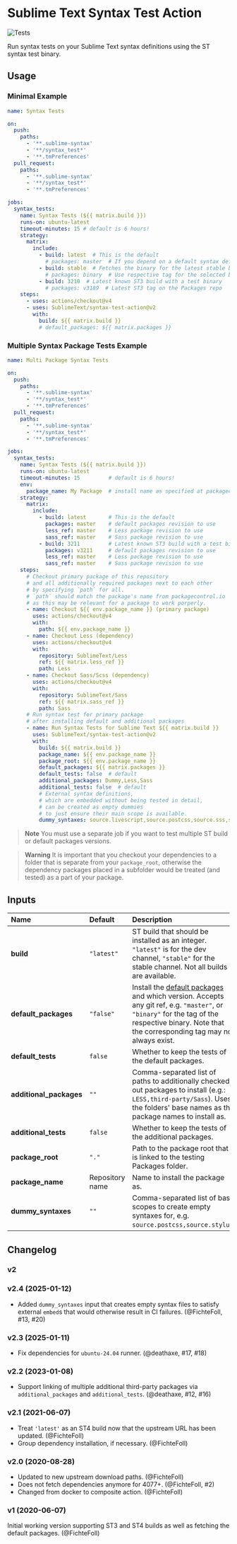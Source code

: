 # Sublime Text Syntax Test Action

![Tests](https://github.com/SublimeText/syntax-test-action/workflows/Tests/badge.svg)

Run syntax tests on your Sublime Text syntax definitions
using the ST syntax test binary.

## Usage

### Minimal Example

```yaml
name: Syntax Tests

on:
  push:
    paths:
      - '**.sublime-syntax'
      - '**/syntax_test*'
      - '**.tmPreferences'
  pull_request:
    paths:
      - '**.sublime-syntax'
      - '**/syntax_test*'
      - '**.tmPreferences'

jobs:
  syntax_tests:
    name: Syntax Tests (${{ matrix.build }})
    runs-on: ubuntu-latest
    timeout-minutes: 15 # default is 6 hours!
    strategy:
      matrix:
        include:
          - build: latest  # This is the default
            # packages: master  # If you depend on a default syntax definition
          - build: stable  # Fetches the binary for the latest stable build
            # packages: binary  # Use respective tag for the selected binary build.
          - build: 3210  # Latest known ST3 build with a test binary
            # packages: v3189  # Latest ST3 tag on the Packages repo
    steps:
      - uses: actions/checkout@v4
      - uses: SublimeText/syntax-test-action@v2
        with:
          build: ${{ matrix.build }}
          # default_packages: ${{ matrix.packages }}
```

### Multiple Syntax Package Tests Example

```yaml
name: Multi Package Syntax Tests

on:
  push:
    paths:
      - '**.sublime-syntax'
      - '**/syntax_test*'
      - '**.tmPreferences'
  pull_request:
    paths:
      - '**.sublime-syntax'
      - '**/syntax_test*'
      - '**.tmPreferences'

jobs:
  syntax_tests:
    name: Syntax Tests (${{ matrix.build }})
    runs-on: ubuntu-latest
    timeout-minutes: 15         # default is 6 hours!
    env:
      package_name: My Package  # install name as specified at packagecontrol.io
    strategy:
      matrix:
        include:
          - build: latest       # This is the default
            packages: master    # default packages revision to use
            less_ref: master    # Less package revision to use
            sass_ref: master    # Sass package revision to use
          - build: 3211         # Latest known ST3 build with a test binary
            packages: v3211     # default packages revision to use
            less_ref: master    # Less package revision to use
            sass_ref: master    # Sass package revision to use
    steps:
      # Checkout primary package of this repository
      # and all additionally required packages next to each other
      # by specifying `path` for all.
      # `path` should match the package's name from packagecontrol.io
      # as this may be relevant for a package to work porperly.
      - name: Checkout ${{ env.package_name }} (primary package)
        uses: actions/checkout@v4
        with:
          path: ${{ env.package_name }}
      - name: Checkout Less (dependency)
        uses: actions/checkout@v4
        with:
          repository: SublimeText/Less
          ref: ${{ matrix.less_ref }}
          path: Less
      - name: Checkout Sass/Scss (dependency)
        uses: actions/checkout@v4
        with:
          repository: SublimeText/Sass
          ref: ${{ matrix.sass_ref }}
          path: Sass
      # Run syntax test for primary package
      # after installing default and additional packages
      - name: Run Syntax Tests for Sublime Text ${{ matrix.build }}
        uses: SublimeText/syntax-test-action@v2
        with:
          build: ${{ matrix.build }}
          package_name: ${{ env.package_name }}
          package_root: ${{ env.package_name }}
          default_packages: ${{ matrix.packages }}
          default_tests: false  # default
          additional_packages: Dummy,Less,Sass
          additional_tests: false  # default
          # External syntax definitions,
          # which are embedded without being tested in detail,
          # can be created as empty dummies
          # to just ensure their main scope is available.
          dummy_syntaxes: source.livescript,source.postcss,source.sss,source.stylus
```

> **Note**
> You must use a separate job
> if you want to test multiple ST build
> or default packages versions.

> **Warning**
> It is important that you checkout your dependencies
> to a folder that is separate from your `package_root`,
> otherwise the dependency packages placed in a subfolder
> would be treated (and tested) as a part of your package.


## Inputs

| Name                     | Default         | Description |
| :----------------------- | :-------------- | :---------- |
| **build**                | `"latest"`      | ST build that should be installed as an integer. `"latest"` is for the dev channel, `"stable"` for the stable channel. Not all builds are available. |
| **default\_packages**    | `"false"`       | Install the [default packages][] and which version. Accepts any git ref, e.g. `"master"`, or `"binary"` for the tag of the respective binary. Note that the corresponding tag may not always exist. |
| **default\_tests**       | `false`         | Whether to keep the tests of the default packages. |
| **additional\_packages** | `""`            | Comma-separated list of paths to additionally checked out packages to install (e.g.: `LESS,third-party/Sass`). Uses the folders' base names as the package names to install as. |
| **additional\_tests**    | `false`         | Whether to keep the tests of the additional packages. |
| **package\_root**        | `"."`           | Path to the package root that is linked to the testing Packages folder. |
| **package\_name**        | Repository name | Name to install the package as. |
| **dummy\_syntaxes**      | `""`            | Comma-separated list of base scopes to create empty syntaxes for, e.g. `source.postcss,source.stylus`. |

[default packages]: https://github.com/sublimehq/Packages/


## Changelog

### v2

### v2.4 (2025-01-12)

- Added `dummy_syntaxes` input that creates empty syntax files
  to satisfy external `embed`s that would otherwise result in CI failures.
  (@FichteFoll, #13, #20)

### v2.3 (2025-01-11)

- Fix dependencies for `ubuntu-24.04` runner.
  (@deathaxe, #17, #18)

### v2.2 (2023-01-08)

- Support linking of multiple additional third-party packages
  via `additional_packages` and `additional_tests`.
  (@deathaxe, #12, #16)

### v2.1 (2021-06-07)

- Treat `'latest'` as an ST4 build now that the upstream URL has been updated.
  (@FichteFoll)
- Group dependency installation, if necessary.
  (@FichteFoll)

### v2.0 (2020-08-28)

- Updated to new upstream download paths. (@FichteFoll)
- Does not fetch dependencies anymore for 4077+. (@FichteFoll, #2)
- Changed from docker to composite action. (@FichteFoll)

### v1 (2020-06-07)

Initial working version
supporting ST3 and ST4 builds
as well as fetching the default packages.
(@FichteFoll)
